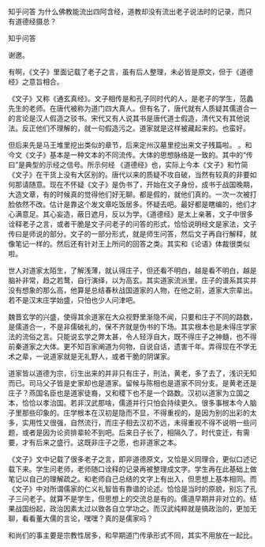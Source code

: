  
 知乎问答 为什么佛教能流出四阿含经，道教却没有流出老子说法时的记录，而只有道德经摄总？ 
 
 
 
 
 
 知乎问答 
 
 

 

 谢邀。 

 有啊，《文子》里面记载了老子之言，虽有后人整理，未必皆是原文，但于《道德经》之意旨相合。 

 
《文子》又称《通玄真经》。文子相传是和孔子同时代的人，是老子的学生，范蠡先生的老师。在唐代被称为道门四大真人。但有名了，唐代就有人质疑其儒道合一的言论是汉人假造之驳书。宋代又有人说其书是唐代道士假造，清代又有其他说法。反正他们不理解的，就一句假造污之。道家就是这样被藏起来的。也蛮好。 

 但后来先是马王堆里挖出类似的章节，后来定州汉墓里挖出来文子残篇啦。 。和今文《文子》基本是一种文本的不同流传。大体的思想脉络是一致的。其中的“传曰”是典型的示经之信号。所示何经 《道德经》也，实际上今本《文子》和竹简《文子》在干货上没有大区别的。唐代以来的质疑不攻自破，当然有较真的非要如何那请随意。现在不怀疑《文子》是伪书了，开始在文子身份，成书于战国晚期，大造文章，有的时候真的觉得他们好无聊。都是假的，就他们真的。一次一次被打脸依然不改。估计是靠这个发文章吃饭居多。怀疑去吧。最好都是瞎编的，他们才心满意足。其心妄造，蔽日遮月，反以为学。《道德经》是太上亲著，文子中很多诠释老子之言，或者干脆是文子问老子的问答的形式，恰恰说明经文是家法，文子传曰是师说的部分。文子的一部分形式，就是师生问答，然后文子再自行解释，就像笔记一样的。然后还有针对王上所问的回答之类。其实和《论语》体裁很类似啦。 

 世人对道家太陌生，了解浅薄，就认得庄子，但还看不明白，越是看不明白，越是脑补非常，趋之若鹜，自行演绎，以为高玄。其实道家流派里，庄子的谱系其实并没有想象的那么高，他算是总结春秋战国道家的人物，在他之前，道家大宗辈出。若不是汉末庄学始盛，只怕也少人问津吧。 

 魏晋玄学的兴盛，使得其余道家在大众视野里渐隐不闻，只要和庄子不同的路数，是儒道合一，不是非儒破礼的，保不齐就是伪书的下场。其实根本也是未得庄学家法的流俗之言。只能说玄学之弊太甚，令人轻浮自大，既不得庄子之神髓，也不得前秦道家之大体。更不知百家阐道为何物，自说自话，遗害千年。弄得现在不学无术之辈，一说道家就是无礼野人，或者干脆的阴谋家。 

 道家皆以道德为宗，衍生出来的并非只有庄子，刑法，黄老，多了去了，浅识无知而已。司马父子皆是史家却也是道家。留候与陈相也是道家不同分支。是黄老还是庄子？燕国名臣也是道家徒裔，又和稷下也不是一个路数。汉初以道家为立国之本，恰恰以孝治国。若非汉武那啥，儒道并行只怕会持续更久。很多事根本今人脑子里那些印象的。庄学根本在汉初是隐而不显，不得重视的，是因为别的出彩的太多，实用性又很强，自然流行，而庄子相去汉初不远，未得重视不得不说明一些问题，或者是因为论资排辈轮不到吧。后来日子长了，相隔久了，时代变迁，有需要，才有后来之盛行。这既非庄子之愿，也非道家之本。 

 《文子》文中记载了很多老子之言，即非道德原文，又恰是义同理合，更似口述记载下来。学生问老师，老师随口诠释的记录再被整理成文字。学生再在此基础上做笔记以自己的理解疏之。和老师自己总结的文字上有出入，但思想上基本相同。而《文子》中对所谓儒家的仁义礼智皆有靠谱的论述。恰恰是当时的原貌，别忘了孔子三问老子。就算不是学生，但思想上的交流总是有的。儒道早期并非对立的。结果战国纷起，政治因素太过以致各自立学功之。而汉武纯粹就是搞政治的，更加无聊，看看董大儒的言论，嘿嘿？真的是儒家吗？ 

 和尚们的事主要是宗教性居多，和早期道门传承形式不同，其实不用放在一起比。 